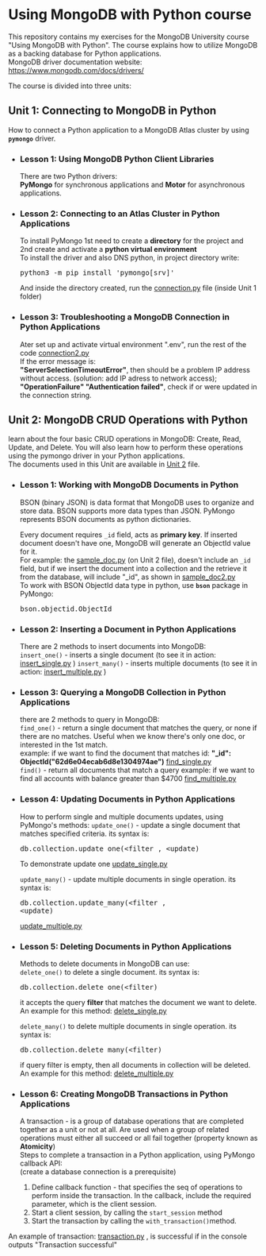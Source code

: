 # Using MongoDB with Python course

This repository contains my exercises for the MongoDB University course "Using MongoDB with Python". 
The course explains how to utilize MongoDB as a backing database for Python applications.  
MongoDB driver documentation website: https://www.mongodb.com/docs/drivers/

The course is divided into three units:

## Unit 1: Connecting to MongoDB in Python 
How to connect a Python application to a MongoDB Atlas cluster by using **`pymongo`** driver. 

* ### Lesson 1: Using MongoDB Python Client Libraries  
  There are two Python drivers:  
  **PyMongo** for synchronous applications and **Motor** for asynchronous applications. 

* ### Lesson 2: Connecting to an Atlas Cluster in Python Applications  
  To install PyMongo 1st need to create a **directory** for the project and 2nd create and activate a **python virtual environment**   
  To install the driver and also DNS python, in project directory write:<pre>python3 -m pip install 'pymongo[srv]'</pre>
  And inside the directory created, run the [connection.py](https://github.com/Princesacorderosa/MongoDB_with_python/blob/main/Unit%201%20-%20Connecting%20to%20MongoDB%20in%20Python/connection.py) file (inside Unit 1 folder) 

* ### Lesson 3: Troubleshooting a MongoDB Connection in Python Applications
  Ater set up and activate virtual environment ".env", run the rest of the code [connection2.py](https://github.com/Princesacorderosa/MongoDB_with_python/blob/main/Unit%201%20-%20Connecting%20to%20MongoDB%20in%20Python/connection2.py)  
  If the error message is:  
  **"ServerSelectionTimeoutError"**, then should be a problem IP address without access. (solution: add IP adress to network access);  
  **"OperationFailure" "Authentication failed"**, check if <username> or <password> were updated in the connection string.
 
 
## Unit 2: MongoDB CRUD Operations with Python  
learn about the four basic CRUD operations in MongoDB: Create, Read, Update, and Delete. You will also learn how to perform these operations using the pymongo driver in your Python applications.  
The documents used in this Unit are available in [Unit 2](https://github.com/Princesacorderosa/MongoDB_with_python/tree/main/Unit%202%20-%20MongoDB%20CRUD%20Operations%20with%20Python) file.  

* ### Lesson 1: Working with MongoDB Documents in Python  
  BSON (binary JSON) is data format that MongoDB uses to organize and store data. BSON supports more data types than JSON. PyMongo represents BSON documents as python dictionaries.  
  
  Every document requires `_id` field, acts as **primary key**. If inserted document doesn't have one, MongoDB will generate an ObjectId value for it.  
  For example: the [sample_doc.py](https://github.com/Princesacorderosa/MongoDB_with_python/blob/main/Unit%202%20-%20MongoDB%20CRUD%20Operations%20with%20Python/sample_doc.py) (on Unit 2 file), doesn't include an `_id` field, but if we insert the document into a collection and the retrieve it from the database, will include "_id", as shown in [sample_doc2.py](https://github.com/Princesacorderosa/MongoDB_with_python/blob/main/Unit%202%20-%20MongoDB%20CRUD%20Operations%20with%20Python/sample_doc2.py)  
  To work with BSON ObjectId data type in python, use **`bson`** package in PyMongo: <pre> bson.objectid.ObjectId </pre>  

* ### Lesson 2: Inserting a Document in Python Applications
  There are 2 methods to insert documents into MongoDB:  
  `insert_one()` - inserts a single document  (to see it in action: [insert_single.py](https://github.com/Princesacorderosa/MongoDB_with_python/blob/main/Unit%202%20-%20MongoDB%20CRUD%20Operations%20with%20Python/insert_single.py) )
  `insert_many()` - inserts multiple documents   (to see it in action: [insert_multiple.py](https://github.com/Princesacorderosa/MongoDB_with_python/blob/main/Unit%202%20-%20MongoDB%20CRUD%20Operations%20with%20Python/insert_multiple.py) )
  
* ### Lesson 3: Querying a MongoDB Collection in Python Applications
  there are 2 methods to query in MongoDB:  
  `find_one()` - return a single document that matches the query, or none if there are no matches. Useful when we know there's only one doc, or interested in the 1st match.  
  example: if we want to find the document that matches id: **"_id": ObjectId("62d6e04ecab6d8e1304974ae")**  [find_single.py](https://github.com/Princesacorderosa/MongoDB_with_python/blob/main/Unit%202%20-%20MongoDB%20CRUD%20Operations%20with%20Python/find_single.py)  
  `find()` - return all documents that match a query
  example: if we want to find all accounts with balance greater than $4700 [find_multiple.py](https://github.com/Princesacorderosa/MongoDB_with_python/blob/main/Unit%202%20-%20MongoDB%20CRUD%20Operations%20with%20Python/find_multiple.py)

* ### Lesson 4: Updating Documents in Python Applications
  How to perform single and multiple documents updates, using PyMongo's methods:
  `update_one()` - update a single document that matches specified criteria. its syntax is:<pre>db.collection.update_one(<filter , <update)</pre>To demonstrate update one [update_single.py](https://github.com/Princesacorderosa/MongoDB_with_python/blob/main/Unit%202%20-%20MongoDB%20CRUD%20Operations%20with%20Python/update_single.py)

   `update_many()` - update multiple documents in single operation. its syntax is:<pre>db.collection.update_many(<filter , <update)</pre> [update_multiple.py](https://github.com/Princesacorderosa/MongoDB_with_python/blob/main/Unit%202%20-%20MongoDB%20CRUD%20Operations%20with%20Python/update_multiple.py)
   
* ### Lesson 5: Deleting Documents in Python Applications
  Methods to delete documents in MongoDB can use:  
  `delete_one()` to delete a single document. its syntax is:<pre>db.collection.delete_one(<filter)</pre> it accepts the query **filter** that matches the document we want to delete.  
  An example for this method: [delete_single.py](https://github.com/Princesacorderosa/MongoDB_with_python/blob/main/Unit%202%20-%20MongoDB%20CRUD%20Operations%20with%20Python/delete_single.py)  
  
  `delete_many()` to delete multiple documents in single operation. its syntax is:<pre>db.collection.delete_many(<filter)</pre> if query filter is empty, then all documents in collection will be deleted. 
  An example for this method: [delete_multiple.py](https://github.com/Princesacorderosa/MongoDB_with_python/blob/main/Unit%202%20-%20MongoDB%20CRUD%20Operations%20with%20Python/delete_multiple.py)
  
* ### Lesson 6: Creating MongoDB Transactions in Python Applications
  A transaction - is a group of database operations that are completed together as a unit or not at all. Are used when a group of related operations must either all succeed or all fail together (property known as **Atomicity**)  
  Steps to complete a transaction in a Python application, using PyMongo callback API:  
  (create a database connection is a prerequisite)
  1. Define callback function - that specifies the seq of operations to perform inside the transaction. In the callback, include the required parameter, which is the client session.
  2. Start a client session, by calling the `start_session` method
  3. Start the transaction by calling the `with_transaction()`method.  
  
 An example of transaction: [transaction.py](https://github.com/Princesacorderosa/MongoDB_with_python/blob/main/Unit%202%20-%20MongoDB%20CRUD%20Operations%20with%20Python/transaction.py) , is successful if in the console outputs "Transaction successful"
